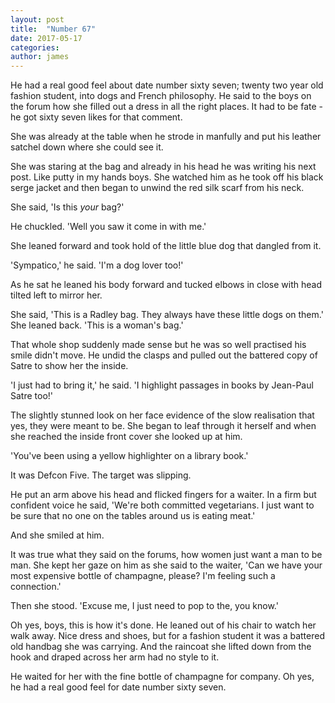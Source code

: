 ```yaml
---
layout: post
title:  "Number 67"
date: 2017-05-17
categories: 
author: james
---
```


He had a real good feel about date number sixty seven; twenty two year
old fashion student, into dogs and French philosophy. He said to the
boys on the forum how she filled out a dress in all the right places. It
had to be fate - he got sixty seven likes for that comment.

She was already at the table when he strode in manfully and put his
leather satchel down where she could see it.

She was staring at the bag and already in his head he was writing his
next post. Like putty in my hands boys. She watched him as he took off
his black serge jacket and then began to unwind the red silk scarf from
his neck.

She said, 'Is this *your* bag?'

He chuckled. 'Well you saw it come in with me.'

She leaned forward and took hold of the little blue dog that dangled
from it.

'Sympatico,' he said. 'I'm a dog lover too!'

As he sat he leaned his body forward and tucked elbows in close with
head tilted left to mirror her.

She said, 'This is a Radley bag. They always have these little dogs on
them.' She leaned back. 'This is a woman's bag.'

That whole shop suddenly made sense but he was so well practised his
smile didn't move. He undid the clasps and pulled out the battered copy
of Satre to show her the inside.

'I just had to bring it,' he said. 'I highlight passages in books by
Jean-Paul Satre too!'

The slightly stunned look on her face evidence of the slow realisation
that yes, they were meant to be. She began to leaf through it herself
and when she reached the inside front cover she looked up at him.

'You've been using a yellow highlighter on a library book.'

It was Defcon Five. The target was slipping.

He put an arm above his head and flicked fingers for a waiter. In a firm
but confident voice he said, 'We're both committed vegetarians. I just
want to be sure that no one on the tables around us is eating meat.'

And she smiled at him.

It was true what they said on the forums, how women just want a man to
be man. She kept her gaze on him as she said to the waiter, 'Can we have
your most expensive bottle of champagne, please? I'm feeling such a
connection.'

Then she stood. 'Excuse me, I just need to pop to the, you know.'

Oh yes, boys, this is how it's done. He leaned out of his chair to watch
her walk away. Nice dress and shoes, but for a fashion student it was a
battered old handbag she was carrying. And the raincoat she lifted down
from the hook and draped across her arm had no style to it.

He waited for her with the fine bottle of champagne for company. Oh yes,
he had a real good feel for date number sixty seven.
